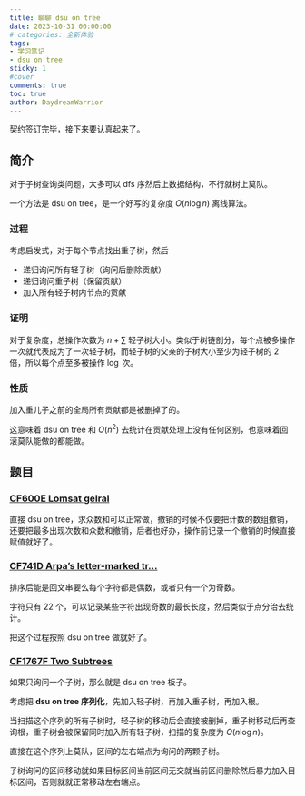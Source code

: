 ```yaml
---
title: 聊聊 dsu on tree
date: 2023-10-31 00:00:00
# categories: 全新体验
tags:
- 学习笔记
- dsu on tree
sticky: 1
#cover
comments: true
toc: true
author: DaydreamWarrior
---
```


契约签订完毕，接下来要认真起来了。

## 简介

对于子树查询类问题，大多可以 dfs 序然后上数据结构，不行就树上莫队。

一个方法是 dsu on tree，是一个好写的复杂度 $O(n \log n)$ 离线算法。

### 过程

考虑启发式，对于每个节点找出重子树，然后
- 递归询问所有轻子树（询问后删除贡献）
- 递归询问重子树（保留贡献）
- 加入所有轻子树内节点的贡献

### 证明

对于复杂度，总操作次数为 $n+\sum$ 轻子树大小。类似于树链剖分，每个点被多操作一次就代表成为了一次轻子树，而轻子树的父亲的子树大小至少为轻子树的 $2$ 倍，所以每个点至多被操作 $\log$ 次。

### 性质

加入重儿子之前的全局所有贡献都是被删掉了的。

这意味着 dsu on tree 和 $O(n^2)$ 去统计在贡献处理上没有任何区别，也意味着回滚莫队能做的都能做。

## 题目

### [CF600E Lomsat gelral](https://codeforces.com/problemset/problem/600/E)

直接 dsu on tree，求众数和可以正常做，撤销的时候不仅要把计数的数组撤销，还要把最多出现次数和众数和撤销，后者也好办，操作前记录一个撤销的时候直接赋值就好了。


### [CF741D Arpa’s letter-marked tr...](https://codeforces.com/problemset/problem/600/E)

排序后能是回文串要么每个字符都是偶数，或者只有一个为奇数。

字符只有 $22$ 个，可以记录某些字符出现奇数的最长长度，然后类似于点分治去统计。

把这个过程按照 dsu on tree 做就好了。

### [CF1767F Two Subtrees](https://codeforces.com/problemset/problem/1767/F)

如果只询问一个子树，那么就是 dsu on tree 板子。

考虑把 __dsu on tree 序列化__，先加入轻子树，再加入重子树，再加入根。

当扫描这个序列的所有子树时，轻子树的移动后会直接被删掉，重子树移动后再查询根，重子树会被保留同时加入所有轻子树，扫描的复杂度为 $O(n \log n)$。

直接在这个序列上莫队，区间的左右端点为询问的两颗子树。

子树询问的区间移动就如果目标区间当前区间无交就当前区间删除然后暴力加入目标区间，否则就就正常移动左右端点。